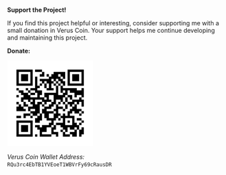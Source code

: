 **Support the Project!**

If you find this project helpful or interesting, consider supporting me with a small donation in Verus Coin. Your support helps me continue developing and maintaining this project.

**Donate:**

<img src="images/verusDonate.png" width="200">

*Verus Coin Wallet Address:*  
`RQu3rc4EbTB1YVEoeT1WBVrFy69cRausDR`
